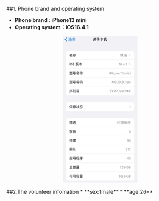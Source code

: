 ##1. Phone brand and operating system
* **Phone brand : iPhone13 mini**
*  **Operating system：iOS16.4.1**
<p align = "center">  
<img src="./The%20branch%20and%20system%20of%20the%20mobile%20phone.jpg"  style="width:200px" />
</p>
##2.The volunteer infomation
* **sex:fmale**
* **age:26**